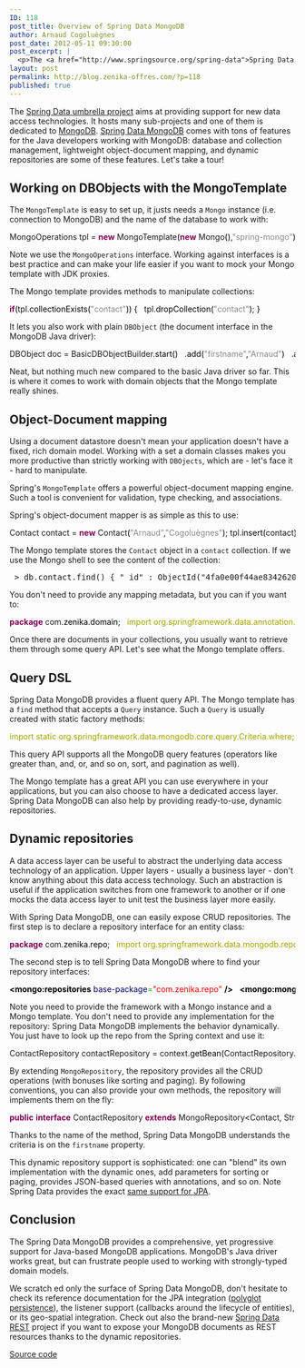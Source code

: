```yaml
---
ID: 118
post_title: Overview of Spring Data MongoDB
author: Arnaud Cogoluègnes
post_date: 2012-05-11 09:30:00
post_excerpt: |
  <p>The <a href="http://www.springsource.org/spring-data">Spring Data umbrella project</a> aims at providing support for new data access technologies. It hosts many sub-projects and one of them is dedicated to <a href="http://www.mongodb.org/">MongoDB</a>. <a href="http://www.springsource.org/spring-data/mongodb">Spring Data MongoDB</a> comes with tons of features for the Java developers working with MongoDB: database and collection management, lightweight object-document mapping, and dynamic repositories are some of these features. Let's take a tour!</p>
layout: post
permalink: http://blog.zenika-offres.com/?p=118
published: true
---
```

<p>The <a href="http://www.springsource.org/spring-data">Spring Data umbrella project</a> aims at providing support for new data access technologies. It hosts many sub-projects and one of them is dedicated to <a href="http://www.mongodb.org/">MongoDB</a>. <a href="http://www.springsource.org/spring-data/mongodb">Spring Data MongoDB</a> comes with tons of features for the Java developers working with MongoDB: database and collection management, lightweight object-document mapping, and dynamic repositories are some of these features. Let's take a tour!</p>
<!--more-->
<h2>Working on DBObjects with the MongoTemplate</h2> <p>The <code>MongoTemplate</code> is easy to set up, it justs needs a <code>Mongo</code> instance (i.e. connection to MongoDB) and the  name of the database to work with:</p> <pre class="java code java" style="font-family:inherit">MongoOperations tpl = <span style="color: #7F0055; font-weight: bold;">new</span> MongoTemplate<span style="color: #000000;">&#40;</span><span style="color: #7F0055; font-weight: bold;">new</span> Mongo<span style="color: #000000;">&#40;</span><span style="color: #000000;">&#41;</span>,<span style="color: #888888;">&quot;spring-mongo&quot;</span><span style="color: #000000;">&#41;</span>;</pre> <p>Note we use the <code>MongoOperations</code> interface. Working against interfaces is a best practice and can make your life easier if you want to mock your Mongo template with JDK proxies.</p> <p>The Mongo template provides methods to manipulate collections:</p> <pre class="java code java" style="font-family:inherit"><span style="color: #7F0055;font-weight: bold;">if</span><span style="color: #000000;">&#40;</span>tpl.<span style="color: #000000;">collectionExists</span><span style="color: #000000;">&#40;</span><span style="color: #888888;">&quot;contact&quot;</span><span style="color: #000000;">&#41;</span><span style="color: #000000;">&#41;</span> <span style="color: #000000;">&#123;</span>   tpl.<span style="color: #000000;">dropCollection</span><span style="color: #000000;">&#40;</span><span style="color: #888888;">&quot;contact&quot;</span><span style="color: #000000;">&#41;</span>; <span style="color: #000000;">&#125;</span></pre> <p>It lets you also work with plain <code>DBObject</code> (the document interface in the MongoDB Java driver):</p> <pre class="java code java" style="font-family:inherit">DBObject doc = BasicDBObjectBuilder.<span style="color: #000000;">start</span><span style="color: #000000;">&#40;</span><span style="color: #000000;">&#41;</span>   .<span style="color: #000000;">add</span><span style="color: #000000;">&#40;</span><span style="color: #888888;">&quot;firstname&quot;</span>,<span style="color: #888888;">&quot;Arnaud&quot;</span><span style="color: #000000;">&#41;</span>   .<span style="color: #000000;">add</span><span style="color: #000000;">&#40;</span><span style="color: #888888;">&quot;lastname&quot;</span>,<span style="color: #888888;">&quot;Cogoluègnes&quot;</span><span style="color: #000000;">&#41;</span>   .<span style="color: #000000;">get</span><span style="color: #000000;">&#40;</span><span style="color: #000000;">&#41;</span>; tpl.<span style="color: #000000;">getCollection</span><span style="color: #000000;">&#40;</span><span style="color: #888888;">&quot;contact&quot;</span><span style="color: #000000;">&#41;</span>.<span style="color: #000000;">insert</span><span style="color: #000000;">&#40;</span>doc<span style="color: #000000;">&#41;</span>; assertThat<span style="color: #000000;">&#40;</span>tpl.<span style="color: #000000;">getCollection</span><span style="color: #000000;">&#40;</span><span style="color: #888888;">&quot;contact&quot;</span><span style="color: #000000;">&#41;</span>.<span style="color: #000000;">count</span><span style="color: #000000;">&#40;</span><span style="color: #000000;">&#41;</span>,is<span style="color: #000000;">&#40;</span>1L<span style="color: #000000;">&#41;</span><span style="color: #000000;">&#41;</span>;</pre> <p>Neat, but nothing much new compared to the basic Java driver so far. This is where it comes to work with domain objects that the Mongo template really shines.</p> <h2>Object-Document mapping</h2> <p>Using a document datastore doesn't mean your application doesn't have a fixed, rich domain model. Working with a set a domain classes makes you more productive than strictly working with <code>DBOjects</code>, which are - let's face it - hard to manipulate.</p> <p>Spring's <code>MongoTemplate</code> offers a powerful object-document mapping engine. Such a tool is convenient for validation, type checking, and associations.</p> <p>Spring's object-document mapper is as simple as this to use:</p> <pre class="java code java" style="font-family:inherit">Contact contact = <span style="color: #7F0055; font-weight: bold;">new</span> Contact<span style="color: #000000;">&#40;</span><span style="color: #888888;">&quot;Arnaud&quot;</span>,<span style="color: #888888;">&quot;Cogoluègnes&quot;</span><span style="color: #000000;">&#41;</span>; tpl.<span style="color: #000000;">insert</span><span style="color: #000000;">&#40;</span>contact<span style="color: #000000;">&#41;</span>; assertThat<span style="color: #000000;">&#40;</span>tpl.<span style="color: #000000;">getCollection</span><span style="color: #000000;">&#40;</span><span style="color: #888888;">&quot;contact&quot;</span><span style="color: #000000;">&#41;</span>.<span style="color: #000000;">count</span><span style="color: #000000;">&#40;</span><span style="color: #000000;">&#41;</span>,is<span style="color: #000000;">&#40;</span>1L<span style="color: #000000;">&#41;</span><span style="color: #000000;">&#41;</span>;</pre> <p>The Mongo template stores the <code>Contact</code> object in a <code>contact</code> collection. If we use the Mongo shell to see the content of the collection:</p> <pre> &gt; db.contact.find() { &quot;_id&quot; : ObjectId(&quot;4fa0e00f44ae8342620a0bc3&quot;),    &quot;_class&quot; : &quot;com.zenika.domain.Contact&quot;,    &quot;firstname&quot; : &quot;Arnaud&quot;,    &quot;lastname&quot; : &quot;Cogoluègnes&quot; } </pre> <p>You don't need to provide any mapping metadata, but you can if you want to:</p> <pre class="java code java" style="font-family:inherit"><span style="color: #7F0055; font-weight: bold;">package</span> com.<span style="color: #000000;">zenika</span>.<span style="color: #000000;">domain</span>; &nbsp; <span style="color: #a1a100;">import org.springframework.data.annotation.Id;</span> <span style="color: #a1a100;">import org.springframework.data.mongodb.core.mapping.Document;</span> &nbsp; @<span style="color: #000000;">Document</span> <span style="color: #7F0055; font-weight: bold;">public</span> <span style="color: #7F0055; font-weight: bold;">class</span> Contact <span style="color: #000000;">&#123;</span> &nbsp;   @Id   <span style="color: #7F0055; font-weight: bold;">private</span> <span style="color: #000000;">String</span> id; &nbsp;   <span style="color: #7F0055; font-weight: bold;">private</span> <span style="color: #000000;">String</span> firstname,lastname; &nbsp;   <span style="color: #7F0055; font-weight: bold;">public</span> Contact<span style="color: #000000;">&#40;</span><span style="color: #000000;">&#41;</span> <span style="color: #000000;">&#123;</span><span style="color: #000000;">&#125;</span> &nbsp;   <span style="color: #000000;">&#40;</span>...<span style="color: #000000;">&#41;</span> <span style="color: #000000;">&#125;</span></pre> <p>Once there are documents in your collections, you usually want to retrieve them through some query API. Let's see what the Mongo template offers.</p> <h2>Query DSL</h2> <p>Spring Data MongoDB provides a fluent query API. The Mongo template has a <code>find</code> method that accepts a <code>Query</code> instance. Such a <code>Query</code> is usually created with static factory methods:</p> <pre class="java code java" style="font-family:inherit"><span style="color: #a1a100;">import static org.springframework.data.mongodb.core.query.Criteria.where;</span> <span style="color: #a1a100;">import static org.springframework.data.mongodb.core.query.Query.query;</span> <span style="color: #000000;">&#40;</span>...<span style="color: #000000;">&#41;</span> List<span style="color: #000000;">&lt;</span>Contact<span style="color: #000000;">&gt;</span> contacts = tpl.<span style="color: #000000;">find</span><span style="color: #000000;">&#40;</span>query<span style="color: #000000;">&#40;</span>where<span style="color: #000000;">&#40;</span><span style="color: #888888;">&quot;firstname&quot;</span><span style="color: #000000;">&#41;</span>.<span style="color: #000000;">is</span><span style="color: #000000;">&#40;</span><span style="color: #88888
8;">&quot;Arnaud&quot;</span><span style="color: #000000;">&#41;</span><span style="color: #000000;">&#41;</span>,Contact.<span style="color: #7F0055; font-weight: bold;">class</span><span style="color: #000000;">&#41;</span>; assertThat<span style="color: #000000;">&#40;</span>contacts.<span style="color: #000000;">size</span><span style="color: #000000;">&#40;</span><span style="color: #000000;">&#41;</span>,is<span style="color: #000000;">&#40;</span><span style="color: #cc66cc;">1</span><span style="color: #000000;">&#41;</span><span style="color: #000000;">&#41;</span>;</pre> <p>This query API supports all the MongoDB query features (operators like greater than, and, or, and so on, sort, and pagination as well).</p> <p>The Mongo template has a great API you can use everywhere in your applications, but you can also choose to have a dedicated access layer. Spring Data MongoDB can also help by providing ready-to-use, dynamic repositories.</p> <h2>Dynamic repositories</h2> <p>A data access layer can be useful to abstract the underlying data access technology of an application. Upper layers - usually a business layer - don't know anything about this data access technology. Such an abstraction is useful if the application switches from one framework to another or if one mocks the data access layer to unit test the business layer more easily.</p> <p>With Spring Data MongoDB, one can easily expose CRUD repositories. The first step is to declare a repository interface for an entity class:</p> <pre class="java code java" style="font-family:inherit"><span style="color: #7F0055; font-weight: bold;">package</span> com.<span style="color: #000000;">zenika</span>.<span style="color: #000000;">repo</span>; &nbsp; <span style="color: #a1a100;">import org.springframework.data.mongodb.repository.MongoRepository;</span> <span style="color: #a1a100;">import com.zenika.domain.Contact;</span> &nbsp; <span style="color: #7F0055; font-weight: bold;">public</span> <span style="color: #7F0055; font-weight: bold;">interface</span> ContactRepository <span style="color: #7F0055; font-weight: bold;">extends</span> MongoRepository<span style="color: #000000;">&lt;</span>Contact, String<span style="color: #000000;">&gt;</span> <span style="color: #000000;">&#123;</span> <span style="color: #000000;">&#125;</span></pre> <p>The second step is to tell Spring Data MongoDB where to find your repository interfaces:</p> <pre class="xml code xml" style="font-family:inherit"><span style="color: #009900;"><span style="color: #000000; font-weight: bold;">&lt;mongo:repositories</span> <span style="color: #000066;">base-package</span>=<span style="color: #ff0000;">&quot;com.zenika.repo&quot;</span> <span style="color: #000000; font-weight: bold;">/&gt;</span></span> &nbsp; <span style="color: #009900;"><span style="color: #000000; font-weight: bold;">&lt;mongo:mongo</span> <span style="color: #000000; font-weight: bold;">/&gt;</span></span> &nbsp; <span style="color: #009900;"><span style="color: #000000; font-weight: bold;">&lt;bean</span> <span style="color: #000066;">id</span>=<span style="color: #ff0000;">&quot;mongoTemplate&quot;</span> <span style="color: #000066;">class</span>=<span style="color: #ff0000;">&quot;org.springframework.data.mongodb.core.MongoTemplate&quot;</span><span style="color: #000000; font-weight: bold;">&gt;</span></span>   <span style="color: #009900;"><span style="color: #000000; font-weight: bold;">&lt;constructor-arg</span> <span style="color: #000066;">ref</span>=<span style="color: #ff0000;">&quot;mongo&quot;</span> <span style="color: #000000; font-weight: bold;">/&gt;</span></span>   <span style="color: #009900;"><span style="color: #000000; font-weight: bold;">&lt;constructor-arg</span> <span style="color: #000066;">value</span>=<span style="color: #ff0000;">&quot;spring-mongo&quot;</span> <span style="color: #000000; font-weight: bold;">/&gt;</span></span> <span style="color: #009900;"><span style="color: #000000; font-weight: bold;">&lt;/bean<span style="color: #000000; font-weight: bold;">&gt;</span></span></span></pre> <p>Note you need to provide the framework with a Mongo instance and a Mongo template. You don't need to provide any implementation for the repository: Spring Data MongoDB implements the behavior dynamically. You just have to look up the repo from the Spring context and use it:</p> <pre class="java code java" style="font-family:inherit">ContactRepository contactRepository = context.<span style="color: #000000;">getBean</span><span style="color: #000000;">&#40;</span>ContactRepository.<span style="color: #7F0055; font-weight: bold;">class</span><span style="color: #000000;">&#41;</span>; contactRepository.<span style="color: #000000;">deleteAll</span><span style="color: #000000;">&#40;</span><span style="color: #000000;">&#41;</span>; Contact contact = <span style="color: #7F0055; font-weight: bold;">new</span> Contact<span style="color: #000000;">&#40;</span><span style="color: #888888;">&quot;Arnaud&quot;</span>,<span style="color: #888888;">&quot;Cogoluègnes&quot;</span><span style="color: #000000;">&#41;</span>; contactRepository.<span style="color: #000000;">save</span><span style="color: #000000;">&#40;</span>contact<span style="color: #000000;">&#41;</span>; assertThat<span style="color: #000000;">&#40;</span>contactRepository.<span style="color: #000000;">count</span><span style="color: #000000;">&#40;</span><span style="color: #000000;">&#41;</span>,is<span style="color: #000000;">&#40;</span>1L<span style="color: #000000;">&#41;</span><span style="color: #000000;">&#41;</span>;</pre> <p>By extending <code>MongoRepository</code>, the repository provides all the CRUD operations (with bonuses like sorting and paging). By following conventions, you can also provide your own methods, the repository will implements them on the fly:</p> <pre class="java code java" style="font-family:inherit"><span style="color: #7F0055; font-weight: bold;">public</span> <span style="color: #7F0055; font-weight: bold;">interface</span> ContactRepository <span style="color: #7F0055; font-weight: bold;">extends</span> MongoRepository<span style="color: #000000;">&lt;</span>Contact, String<span style="color: #000000;">&gt;</span> <span style="color: #000000;">&#123;</span> &nbsp;   <span style="color: #808080; font-style: italic;">// declaring a new method</span>   List<span style="color: #000000;">&lt;</span>Contact<span style="color: #000000;">&gt;</span> findByFirstname<span style="color: #000000;">&#40;</span><span style="color: #000000;">String</span> firstname<span style="color: #000000;">&#41;</span>; &nbsp; <span style="color: #000000;">&#125;</span> &nbsp; <span style="color: #808080; font-style: italic;">// using the new method, no need to implement it</span> List<span style="color: #000000;">&lt;</span>Contact<span style="color: #000000;">&gt;</span> contacts = contactRepository.<span style="color: #000000;">findByFirstname</span><span style="color: #000000;">&#40;</span><span style="color: #888888;">&quot;Arnaud&quot;</span><span style="color: #000000;">&#41;</span>; assertThat<span style="color: #000000;">&#40;</span>contacts.<span style="color: #000000;">size</span><span style="color: #000000;">&#40;</span><span style="color: #000000;">&#41;</span>,is<span style="color: #000000;">&#40;</span><span style="color: #cc66cc;">1</span><span style="color: #000000;">&#41;</span><span style="color: #000000;">&#41;</span>;</pre> <p>Thanks to the name of the method, Spring Data MongoDB understands the criteria is on the <code>firstname</code> property.</p> <p>This dynamic repository support is sophisticated: one can "blend" its own implementation with the dynamic ones, add parameters for sorting or paging, provides JSON-based queries with annotations, and so on. Note Spring Data provides the exact <a href="http://www.springsource.org/spring-data/jpa">same support for JPA</a>.</p> <h2>Conclusion</h2> <p>The Spring Data MongoDB provides a comprehensive, yet progressive support for Java-based MongoDB applications. MongoDB's Java driver works great, but can frustrate people used to working with strongly-typed domain models.</p> <p>We scratch
ed only the surface of Spring Data MongoDB, don't hesitate to check its reference documentation for the JPA integration (<a href="http://martinfowler.com/bliki/PolyglotPersistence.html">polyglot persistence</a>), the listener support (callbacks around the lifecycle of entities), or its geo-spatial integration. Check out also the brand-new <a href="http://www.springsource.org/spring-data/rest">Spring Data REST</a> project if you want to expose your MongoDB documents as REST resources thanks to the dynamic repositories.</p> <p><a href="https://github.com/acogoluegnes/Spring-MongoDB">Source code</a></p>